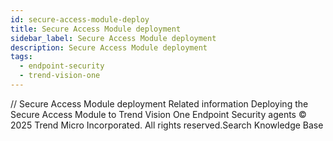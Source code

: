 ```yaml
---
id: secure-access-module-deploy
title: Secure Access Module deployment
sidebar_label: Secure Access Module deployment
description: Secure Access Module deployment
tags:
  - endpoint-security
  - trend-vision-one
---
```


/*<![CDATA[*/ $('#title').html($('meta[name=map-description]').attr('content')); /*]]>*/ Secure Access Module deployment Related information Deploying the Secure Access Module to Trend Vision One Endpoint Security agents © 2025 Trend Micro Incorporated. All rights reserved.Search Knowledge Base